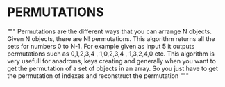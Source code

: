 # PERMUTATIONS
"""
Permutations are the different ways that you can arrange N objects. Given N objects, there are N! permutations. This algorithm returns all the sets for numbers 0 to N-1. For example given as input 5 it outputs permutations such as 0,1,2,3,4  ,  1,0,2,3,4  , 1,3,2,4,0 etc.
This algorithm is very usefull for anadroms, keys creating and generally when you want to get the permutation of a set of objects in an array. So you just have to get the permutation of indexes and reconstruct the permutation
"""